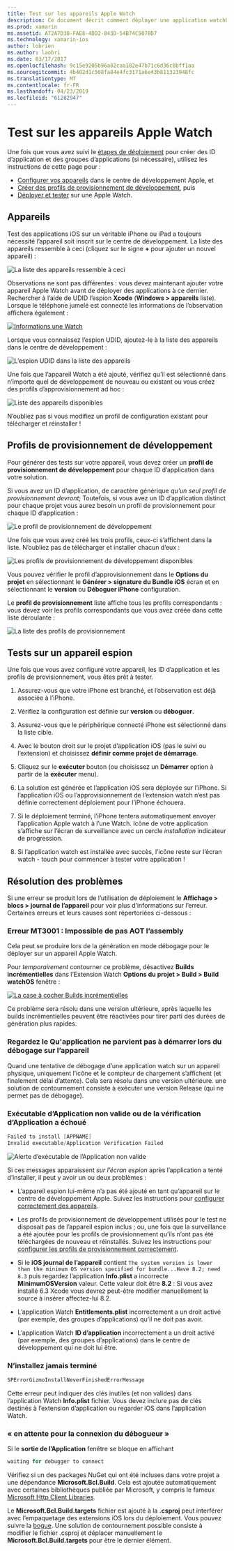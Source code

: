 ```yaml
---
title: Test sur les appareils Apple Watch
description: Ce document décrit comment déployer une application watchOS générée avec Xamarin pour le test sur une Apple Watch réelle. Il traite des appareils, profils, de test, de configuration et fournit des conseils de dépannage.
ms.prod: xamarin
ms.assetid: A72A7D38-FAE8-4DD2-843D-54B74C5078D7
ms.technology: xamarin-ios
author: lobrien
ms.author: laobri
ms.date: 03/17/2017
ms.openlocfilehash: 9c15e9205b96a02caa182e47b71c6d36c8bff1aa
ms.sourcegitcommit: 4b402d1c508fa84e4fc3171a6e43b811323948fc
ms.translationtype: MT
ms.contentlocale: fr-FR
ms.lasthandoff: 04/23/2019
ms.locfileid: "61282947"
---
```

# <a name="testing-on-apple-watch-devices"></a>Test sur les appareils Apple Watch

Une fois que vous avez suivi le [étapes de déploiement](~/ios/watchos/deploy-test/index.md) pour créer des ID d’application et des groupes d’applications (si nécessaire), utilisez les instructions de cette page pour :

- [Configurer vos appareils](#devices) dans le centre de développement Apple, et
- [Créer des profils de provisionnement de développement](#profiles), puis
- [Déployer et tester](#testing) sur une Apple Watch.

<a name="devices" />

## <a name="devices"></a>Appareils

Test des applications iOS sur un véritable iPhone ou iPad a toujours nécessité l’appareil soit inscrit sur le centre de développement. La liste des appareils ressemble à ceci (cliquez sur le signe **+** pour ajouter un nouvel appareil) :

![](device-images/devices-sml.png "La liste des appareils ressemble à ceci")

Observations ne sont pas différentes : vous devez maintenant ajouter votre appareil Apple Watch avant de déployer des applications à ce dernier. Rechercher à l’aide de UDID l’espion **Xcode** (**Windows > appareils** liste). Lorsque le téléphone jumelé est connecté les informations de l’observation affichera également :

[![](device-images/xcode-devices-sml.png "Informations une Watch")](device-images/xcode-devices.png#lightbox)

Lorsque vous connaissez l’espion UDID, ajoutez-le à la liste des appareils dans le centre de développement :

![](device-images/devices-watch-sml.png "L’espion UDID dans la liste des appareils")

Une fois que l’appareil Watch a été ajouté, vérifiez qu’il est sélectionné dans n’importe quel de développement de nouveau ou existant ou vous créez des profils d’approvisionnement ad hoc :

![](device-images/devices-provisioning.png "Liste des appareils disponibles")

N’oubliez pas si vous modifiez un profil de configuration existant pour télécharger et réinstaller !

<a name="profiles" />

## <a name="development-provisioning-profiles"></a>Profils de provisionnement de développement

Pour générer des tests sur votre appareil, vous devez créer un **profil de provisionnement de développement** pour chaque ID d’application dans votre solution.

Si vous avez un ID d’application, de caractère générique *qu’un seul profil de provisionnement devront*; Toutefois, si vous avez un ID d’application distinct pour chaque projet vous aurez besoin un profil de provisionnement pour chaque ID d’application :

![](device-images/provisioningprofile-development.png "Le profil de provisionnement de développement")

Une fois que vous avez créé les trois profils, ceux-ci s’affichent dans la liste. N’oubliez pas de télécharger et installer chacun d’eux :

![](device-images/provisioningprofiles.png "Les profils de provisionnement de développement disponibles")

Vous pouvez vérifier le profil d’approvisionnement dans le **Options du projet** en sélectionnant le **Générer > signature du Bundle iOS** écran et en sélectionnant le **version** ou **Déboguer iPhone** configuration.

Le **profil de provisionnement** liste affiche tous les profils correspondants : vous devez voir les profils correspondants que vous avez créée dans cette liste déroulante :

![](device-images/options-selectprofile.png "La liste des profils de provisionnement")


<a name="testing" />

## <a name="testing-on-a-watch-device"></a>Tests sur un appareil espion

Une fois que vous avez configuré votre appareil, les ID d’application et les profils de provisionnement, vous êtes prêt à tester.

1. Assurez-vous que votre iPhone est branché, et l’observation est déjà associée à l’iPhone.

2. Vérifiez la configuration est définie sur **version** ou **déboguer**.

3. Assurez-vous que le périphérique connecté iPhone est sélectionné dans la liste cible.

4. Avec le bouton droit sur le projet d’application iOS (pas le suivi ou l’extension) et choisissez **définir comme projet de démarrage**.

5. Cliquez sur le **exécuter** bouton (ou choisissez un **Démarrer** option à partir de la **exécuter** menu).

6. La solution est générée et l’application iOS sera déployée sur l’iPhone.
  Si l’application iOS ou l’approvisionnement de l’extension watch n’est pas définie correctement déploiement pour l’iPhone échouera.

7. Si le déploiement terminé, l’iPhone tentera automatiquement envoyer l’application Apple watch à l’une Watch. Icône de votre application s’affiche sur l’écran de surveillance avec un cercle *installation* indicateur de progression.

8. Si l’application watch est installée avec succès, l’icône reste sur l’écran watch - touch pour commencer à tester votre application !


## <a name="troubleshooting"></a>Résolution des problèmes

Si une erreur se produit lors de l’utilisation de déploiement le **Affichage > blocs > journal de l’appareil** pour voir plus d’informations sur l’erreur. Certaines erreurs et leurs causes sont répertoriées ci-dessous :

### <a name="error-mt3001-could-not-aot-the-assembly"></a>Erreur MT3001 : Impossible de pas AOT l’assembly

Cela peut se produire lors de la génération en mode débogage pour le déployer sur un appareil Apple Watch.

Pour *temporairement* contourner ce problème, désactivez **Builds incrémentielles** dans l’Extension Watch **Options du projet > Build > Build watchOS** fenêtre :

[![](device-images/disable-incremental-sml.png "La case à cocher Builds incrémentielles")](device-images/disable-incremental.png#lightbox)

Ce problème sera résolu dans une version ultérieure, après laquelle les builds incrémentielles peuvent être réactivées pour tirer parti des durées de génération plus rapides.


### <a name="watch-app-fails-to-start-while-debugging-on-device"></a>Regardez le Qu'application ne parvient pas à démarrer lors du débogage sur l’appareil

Quand une tentative de débogage d’une application watch sur un appareil physique, uniquement l’icône et le compteur de chargement s’affichent (et finalement délai d’attente). Cela sera résolu dans une version ultérieure. une solution de contournement consiste à exécuter une version Release (qui ne permet pas de débogage).


### <a name="invalid-application-executable-or-application-verification-failed"></a>Exécutable d’Application non valide ou de la vérification d’Application a échoué

```csharp
Failed to install [APPNAME]
Invalid executable/Application Verification Failed
```

![](device-images/invalid-application-executable.png "Alerte d’exécutable de l’Application non valide")

Si ces messages apparaissent *sur l’écran espion* après l’application a tenté d’installer, il peut y avoir un ou deux problèmes :

- L’appareil espion lui-même n’a pas été ajouté en tant qu’appareil sur le centre de développement Apple. Suivez les instructions pour [configurer correctement des appareils](#devices).

- Les profils de provisionnement de développement utilisés pour le test ne disposait pas de l’appareil espion inclus ; ou, une fois que la surveillance a été ajoutée pour les profils de provisionnement qu’ils n’ont pas été téléchargées de nouveau et réinstallés. Suivez les instructions pour [configurer les profils de provisionnement correctement](#profiles).

- Si le **iOS journal de l’appareil** contient `The system version is lower than the minimum OS version specified for bundle...Have 8.2; need 8.3` puis regardez l’application **Info.plist** a incorrecte **MinimumOSVersion** valeur.
  Cette valeur doit être **8.2** : Si vous avez installé 6.3 Xcode vous devrez peut-être modifier manuellement la source à insérer affectez-lui 8.2.

- L’application Watch **Entitlements.plist** incorrectement a un droit activé (par exemple, des groupes d’applications) qu’il ne doit pas avoir.

- L’application Watch **ID d’application** incorrectement a un droit activé (par exemple, des groupes d’applications) dans le centre de développement qui ne doit lui être.



### <a name="install-never-finished"></a>N’installez jamais terminé

```csharp
SPErrorGizmoInstallNeverFinishedErrorMessage
```

Cette erreur peut indiquer des clés inutiles (et non valides) dans l’application Watch **Info.plist** fichier. Vous devez inclure pas de clés destinés à l’extension d’application ou regarder iOS dans l’application Watch.

<!--eg. NSLocationAlwaysUsageDescription -->


### <a name="waiting-for-debugger-to-connect"></a>« en attente pour la connexion du débogueur »

Si le **sortie de l’Application** fenêtre se bloque en affichant

```csharp
waiting for debugger to connect
```

Vérifiez si un des packages NuGet qui ont été incluses dans votre projet a une dépendance **Microsoft.Bcl.Build**. Cela est ajoutée automatiquement avec certaines bibliothèques publiée par Microsoft, y compris le fameux [Microsoft Http Client Libraries](https://www.nuget.org/packages/Microsoft.Net.Http/).

Le **Microsoft.Bcl.Build.targets** fichier est ajouté à la **.csproj** peut interférer avec l’empaquetage des extensions iOS lors du déploiement. Vous pouvez suivre la [bogue](https://bugzilla.xamarin.com/show_bug.cgi?id=29912).
Une solution de contournement possible consiste à modifier le fichier .csproj et déplacer manuellement le **Microsoft.Bcl.Build.targets** pour être le dernier élément.

